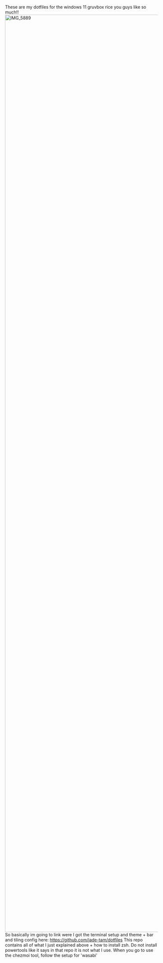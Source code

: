 These are my dotfiles for the windows 11 gruvbox rice you guys like so much!!
<img width="4032" height="3024" alt="IMG_5889" src="https://github.com/user-attachments/assets/7facb3a4-4b1e-4f08-a286-9f8a9c9d4d90" />
So basically im going to link were I got the terminal setup and theme + bar and tiling config here:
https://github.com/jade-tam/dotfiles
This repo contains all of what I just explained above + how to install zsh.
Do not install powertools like it says in that repo it is not what I use.
When you go to use the chezmoi tool, follow the setup for 'wasabi'
